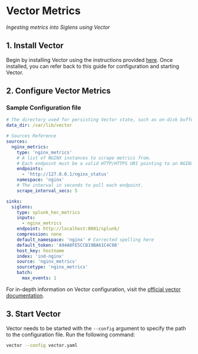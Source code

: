 # Vector Metrics

*Ingesting metrics into Siglens using Vector*

## 1. Install Vector 

Begin by installing Vector using the instructions provided [here](../log-ingestion/vector-elasticsearch.md#1-installation). Once installed, you can refer back to this guide for configuration and starting Vector.

## 2. Configure Vector Metrics

### Sample Configuration file

```yaml
# The directory used for persisting Vector state, such as on-disk buffers, file checkpoints, and more. Please make sure the Vector project has write permissions to this directory.
data_dir: /var/lib/vector

# Sources Reference
sources:
  nginx_metrics:
    type: 'nginx_metrics'
    # A list of NGINX instances to scrape metrics from.
    # Each endpoint must be a valid HTTP/HTTPS URI pointing to an NGINX instance that has the ngx_http_stub_status_module module enabled.
    endpoints:
      - 'http://127.0.0.1/nginx_status'
    namespace: 'nginx'
    # The interval in seconds to poll each endpoint.
    scrape_interval_secs: 5

sinks:
  siglens:
    type: splunk_hec_metrics
    inputs:
      - nginx_metrics
    endpoint: http://localhost:8081/splunk/
    compression: none
    default_namespace: 'nginx' # Corrected spelling here
    default_token: 'A94A8FE5CCB19BA61C4C08'
    host_key: hostname
    index: 'ind-nginx'
    source: 'nginx_metrics'
    sourcetype: 'nginx_metrics'
    batch:
      max_events: 1
```

For in-depth information on Vector configuration, visit the [official vector documentation](https://vector.dev/docs/reference/configuration/).


## 3. Start Vector

Vector needs to be started with the `--config` argument to specify the path to the configuration file. Run the following command:

```bash
vector --config vector.yaml
